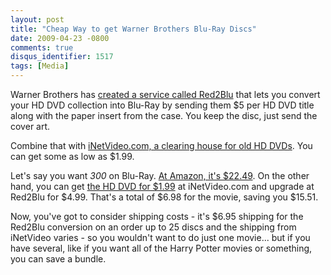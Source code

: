 ```yaml
---
layout: post
title: "Cheap Way to get Warner Brothers Blu-Ray Discs"
date: 2009-04-23 -0800
comments: true
disqus_identifier: 1517
tags: [Media]
---
```

Warner Brothers has [created a service called
Red2Blu](http://www.red2blu.com) that lets you convert your HD DVD
collection into Blu-Ray by sending them \$5 per HD DVD title along with
the paper insert from the case. You keep the disc, just send the cover
art.

Combine that with [iNetVideo.com, a clearing house for old HD
DVDs](http://search.inetvideo.com/search?w=hd+dvd&view=grid). You can
get some as low as \$1.99.

Let's say you want *300* on Blu-Ray. [At Amazon, it's
\$22.49](http://www.amazon.com/gp/product/B000Q6GX5Y?ie=UTF8&tag=mhsvortex&linkCode=as2&camp=1789&creative=9325&creativeASIN=B000Q6GX5Y).
On the other hand, you can get [the HD DVD for
\$1.99](http://www.inetvideo.com/Items/N01-0110541) at iNetVideo.com and
upgrade at Red2Blu for \$4.99. That's a total of \$6.98 for the movie,
saving you \$15.51.

Now, you've got to consider shipping costs - it's \$6.95 shipping for
the Red2Blu conversion on an order up to 25 discs and the shipping from
iNetVideo varies - so you wouldn't want to do just one movie... but if
you have several, like if you want all of the Harry Potter movies or
something, you can save a bundle.

